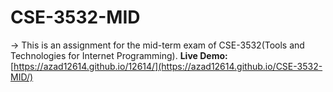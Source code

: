 # CSE-3532-MID
-> This is an assignment for the mid-term exam of CSE-3532(Tools and Technologies for Internet Programming).
**Live Demo:** [https://azad12614.github.io/12614/](https://azad12614.github.io/CSE-3532-MID/)
